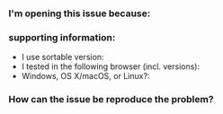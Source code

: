 ### I'm opening this issue because:

### supporting information:
- I use sortable version:
- I tested in the following browser (incl. versions):
- Windows, OS X/macOS, or Linux?:

### How can the issue be reproduce the problem?

<!--
    Please a complete description of how to reproduce the problem.
-->


<!--
    Thank you for contributing!

    - Please make sure your contribution is in line with the contribution guidelines: 
      https://github.com/lukasoppermann/html5sortable/blob/master/CONTRIBUTING.md

    - Participation in this open source project is subject to the Code of Conduct:
      https://github.com/lukasoppermann/html5sortable/blob/master/CODE_OF_CONDUCT.md

    For feature requests, delete the above and uncomment the section following this one. But first, review the existing feature requests
    and make sure there isn't one that already describes the feature you are missing:
      https://github.com/lukasoppermann/html5sortable/issues?q=is%3Aopen+is%3Aissue+label%3Afeature
-->

<!--

#### What's the feature?

#### What problem is the feature intended to solve?

#### Is this feature similar to an existing feature in another project?

-->
